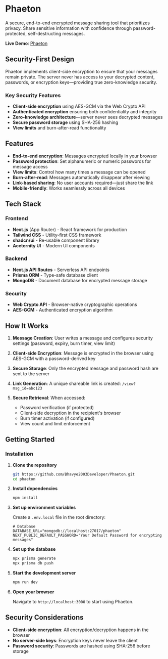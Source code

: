 # Phaeton

A secure, end-to-end encrypted message sharing tool that prioritizes privacy. Share sensitive information with confidence through password-protected, self-destructing messages.

**Live Demo**: [Phaeton](https://phaeton-five.vercel.app)

## Security-First Design

Phaeton implements client-side encryption to ensure that your messages remain private. The server never has access to your decrypted content, passwords, or encryption keys—providing true zero-knowledge security.

### Key Security Features

-   **Client-side encryption** using AES-GCM via the Web Crypto API
-   **Authenticated encryption** ensuring both confidentiality and integrity
-   **Zero-knowledge architecture**—server never sees decrypted messages
-   **Secure password storage** using SHA-256 hashing
-   **View limits** and burn-after-read functionality

## Features

-   **End-to-end encryption**: Messages encrypted locally in your browser
-   **Password protection**: Set alphanumeric or numeric passwords for message access
-   **View limits**: Control how many times a message can be opened
-   **Burn-after-read**: Messages automatically disappear after viewing
-   **Link-based sharing**: No user accounts required—just share the link
-   **Mobile-friendly**: Works seamlessly across all devices

## Tech Stack

### Frontend

-   **Next.js** (App Router) - React framework for production
-   **Tailwind CSS** - Utility-first CSS framework
-   **shadcn/ui** - Re-usable component library
-   **Aceternity UI** - Modern UI components

### Backend

-   **Next.js API Routes** - Serverless API endpoints
-   **Prisma ORM** - Type-safe database client
-   **MongoDB** - Document database for encrypted message storage

### Security

-   **Web Crypto API** - Browser-native cryptographic operations
-   **AES-GCM** - Authenticated encryption algorithm

## How It Works

1.  **Message Creation**: User writes a message and configures security settings (password, expiry, burn timer, view limit)
    
2.  **Client-side Encryption**: Message is encrypted in the browser using AES-GCM with a password-derived key
    
3.  **Secure Storage**: Only the encrypted message and password hash are sent to the server
    
4.  **Link Generation**: A unique shareable link is created: `/view?msg_id=abc123`
    
5.  **Secure Retrieval**: When accessed:
    
    -   Password verification (if protected)
    -   Client-side decryption in the recipient's browser
    -   Burn timer activation (if configured)
    -   View count and limit enforcement

## Getting Started

### Installation

1.  **Clone the repository**
    
    ```bash
    git https://github.com/Bhavye2003Developer/Phaeton.git
    cd phaeton
    
    ```
    
2.  **Install dependencies**
    
    ```bash
    npm install
    
    ```
    
3.  **Set up environment variables**
    
    Create a `.env.local` file in the root directory:
    
    ```env
    # Database
    DATABASE_URL="mongodb://localhost:27017/phaeton"
    NEXT_PUBLIC_DEFAULT_PASSWORD="Your Default Password for encrypting messages" 
    
    ```
    
4.  **Set up the database**
    
    ```bash
    npx prisma generate
    npx prisma db push
    
    ```
    
5.  **Start the development server**
    
    ```bash
    npm run dev
    
    ```
    
6.  **Open your browser**
    
    Navigate to `http://localhost:3000` to start using Phaeton.

## Security Considerations

-   **Client-side encryption**: All encryption/decryption happens in the browser
-   **No server-side keys**: Encryption keys never leave the client
-   **Password security**: Passwords are hashed using SHA-256 before storage
